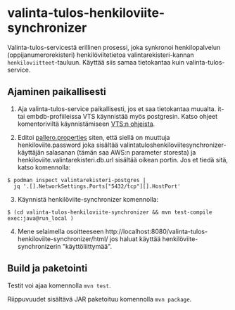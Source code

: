 valinta-tulos-henkiloviite-synchronizer
=======================================

Valinta-tulos-servicestä erillinen prosessi, joka synkronoi
henkilopalvelun (oppijanumerorekisteri) henkilöviitetietoa
valintarekisteri-kannan `henkiloviitteet`-tauluun.  Käyttää siis samaa
tietokantaa kuin valinta-tulos-service.

Ajaminen paikallisesti
----------------------

1. Aja valinta-tulos-service paikallisesti, jos et saa tietokantaa
   muualta.  it- tai embdb-profiileissa VTS käynnistää myös postgresin.
   Katso ohjeet komentoriviltä käynnistämiseen [VTS:n
   ohjeista](../valinta-tulos-service/README.md).

2. Editoi [pallero.properties](./src/test/resources/pallero.properties)
   siten, että siellä on muuttuja henkiloviite.password joka sisältää
   valintatuloshenkiloviitesynchronizer-käyttäjän salasanan (tämän saa
   AWS:n parameter storesta) ja henkiloviite.valintarekisteri.db.url
   sisältää oikean portin.  Jos et tiedä sitä, katso komennolla:
```
$ podman inspect valintarekisteri-postgres |
  jq '.[].NetworkSettings.Ports["5432/tcp"][].HostPort'
```

3. Käynnistä henkilöviite-synchronizer komennolla:
```
$ (cd valinta-tulos-henkiloviite-synchronizer && mvn test-compile exec:java@run_local )
```

4. Mene selaimella osoitteeseen
   http://localhost:8080/valinta-tulos-henkiloviite-synchronizer/html/
   jos haluat käyttää henkilöviite-synchronizerin "käyttöliittymää".

Build ja paketointi
-------------------

Testit voi ajaa komennolla `mvn test`.

Riippuvuudet sisältävä JAR paketoituu komennolla `mvn package`.

